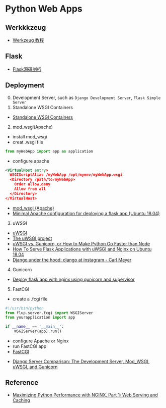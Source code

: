 # Python Web Apps

## Werkkkzeug
* [Werkzeug 教程](https://werkzeug-docs-cn.readthedocs.io/zh_CN/latest/tutorial.html)

## Flask
* [Flask源码剖析](https://zhuanlan.zhihu.com/p/24629677)

## Deployment

0. Development Server, such as `Django Development Server`, `Flask Simple Server`
1. Standalone WSGI Containers
  - [Standalone WSGI Containers](http://flask.pocoo.org/docs/1.0/deploying/wsgi-standalone/)
2. mod_wsgi(Apache)
  - install mod_wsgi
  - creat .wsgi file
  ```python
  from myWebApp import app as application
  ```
  - configure apache
  ```xml
  <VirtualHost entry>
    WSGIScriptAlias /myWebApp /opt/myenv/myWebApp.wsgi
    <Directory /path/to/myWebApp>
      Order allow,deny
      Allow from all
    </Directory>
  </VirtualHost>
  ```
  - [mod_wsgi (Apache)](http://flask.pocoo.org/docs/1.0/deploying/mod_wsgi/#mod-wsgi-apache)
  - [Minimal Apache configuration for deploying a flask app (Ubuntu 18.04)](https://www.codementor.io/abhishake/minimal-apache-configuration-for-deploying-a-flask-app-ubuntu-18-04-phu50a7ft)
3. uWSGI
  - [uWSGI](http://flask.pocoo.org/docs/1.0/deploying/uwsgi/)
  - [The uWSGI project](https://uwsgi-docs.readthedocs.io/en/latest/index.html)
  - [uWSGI vs. Gunicorn, or How to Make Python Go Faster than Node](https://blog.kgriffs.com/2012/12/18/uwsgi-vs-gunicorn-vs-node-benchmarks.html)
  - [How To Serve Flask Applications with uWSGI and Nginx on Ubuntu 18.04](https://www.digitalocean.com/community/tutorials/how-to-serve-flask-applications-with-uswgi-and-nginx-on-ubuntu-18-04)
  - [Django under the hood: django at instagram - Carl Meyer](https://reinout.vanrees.org/weblog/2016/11/04/instagram.html)
4. Gunicorn
  - [Deploy flask app with nginx using gunicorn and supervisor](https://medium.com/ymedialabs-innovation/deploy-flask-app-with-nginx-using-gunicorn-and-supervisor-d7a93aa07c18)
  
5. FastCGI
  - create a .fcgi file
  ```python
  #!/usr/bin/python
  from flup.server.fcgi import WSGIServer
  from yourapplication import app

  if __name__ == '__main__':
      WSGIServer(app).run()
  ```
  - configure Apache or Nginx
  - run FastCGI app
  - [FastCGI](http://flask.pocoo.org/docs/1.0/deploying/fastcgi/)

* [Django Server Comparison: The Development Server, Mod_WSGI, uWSGI, and Gunicorn](https://www.digitalocean.com/community/tutorials/django-server-comparison-the-development-server-mod_wsgi-uwsgi-and-gunicorn)


## Reference
* [Maximizing Python Performance with NGINX, Part 1: Web Serving and Caching](https://www.nginx.com/blog/maximizing-python-performance-with-nginx-parti-web-serving-and-caching/)
